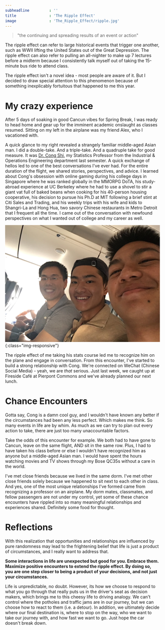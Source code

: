 ```yaml
---
subheadline         : ''
title               : 'The Ripple Effect'
image        		: 'The_Ripple_Effect/ripple.jpg'
---
```


> "the continuing and spreading results of an event or action"

<!--more-->

The ripple effect can refer to large historical events that trigger one another, such as WWII lifting the United States out of the Great Depression. The ripple effect can also refer to pulling an all-nighter to make up 7 lectures before a midterm because I consistently talk myself out of taking the 15-minute bus ride to attend class.

The ripple effect isn't a novel idea - most people are aware of it. But I decided to draw special attention to this phenomenon because of something inexplicably fortuitous that happened to me this year.

# My crazy experience

After 5 days of soaking in good Cancun vibes for Spring Break, I was ready to head home and gear up for the imminent academic onslaught as classes resumed. Sitting on my left in the airplane was my friend Alex, who I vacationed with.

A quick glance to my right revealed a strangely familiar middle-aged Asian man. I did a double-take. And a triple-take. And a quadruple take for good measure. It was [Dr. Cong Shi][1], my Statistics Professor from the Industrial & Operations Engineering department last semester. A quick exchange of hellos led to one of the best conversations I've ever had. For the entire duration of the flight, we shared stories, perspectives, and advice. I learned about Cong's obsession with online gaming during his college days in Singapore where he was ranked globally in the MMORPG DoTA, his study-abroad experience at UC Berkeley where he had to use a shovel to stir a giant vat full of baked beans when cooking for his 40-person housing cooperative, his decision to pursue his Ph.D at MIT following a brief stint at Citi Sales and Trading, and his weekly trips with his wife and kids to Shangri-La and Hong Hua, two savory Chinese restaurants in Metro Detroit that I frequent all the time. I came out of the conversation with newfound perspectives on what I wanted out of college and my career as well.

![Cong, Shui, and Zhang](../images/The_Ripple_Effect/cong.JPG){:class="img-responsive"}

The ripple effect of me taking his stats course led me to recognize him on the plane and engage in conversation. From this encounter, I've started to build a strong relationship with Cong. We're connected on WeChat (Chinese Social Media) - yeah, we are *that* serious. Just last week, we caught up at Fireside Café at Pierpont Commons and we've already planned our next lunch. 

# Chance Encounters

Gotta say, Cong is a damn cool guy, and I wouldn't have known any better if the circumstances had been any less perfect. Which makes me think. So many events in life are by whim. As much as we can try to plan out every action to take, there are just too many unaccountable factors.

Take the odds of this encounter for example. We both had to have gone to Cancun, leave on the same flight, AND sit in the same row. Plus, I had to have taken his class before or else I wouldn't have recognized him as anyone but a middle-aged Asian man. I would have spent the hours watching movies and TV shows through my Bose QC35s without a care in the world.

I've met close friends because we lived in the same dorm. I've met other close friends solely because we happened to sit next to each other in class. And yes, one of the most unique relationships I've formed came from recognizing a professor on an airplane. My dorm mates, classmates, and fellow passengers are not under my control, yet some of these chance encounters have rippled into so many meaningful relationships and experiences shared. Definitely some food for thought.

# Reflections

With this realization that opportunities and relationships are influenced by pure randomness may lead to the frightening belief that life is just a product of circumstances, and I really want to address that. 

**Some interactions in life are unexpected but good for you. Embrace them. Maximize positive encounters to extend the ripple effect. By doing so, you are one step closer to being a product of your decisions, and not just your circumstances.**

Life is unpredictable, no doubt. However, its how we choose to respond to what you go through that really puts us in the driver's seat as decision makers, which brings me to this cheesy life to driving analogy. We can't control where the potholes and traffic jams are in our journey, but we can choose how to react to them (i.e. a detour). In addition, we ultimately decide where our final destination is, where to stop on the way, who we want to take our journey with, and how fast we want to go. Just hope the car doesn't break down.

[1]: http://www-personal.umich.edu/~shicong/
